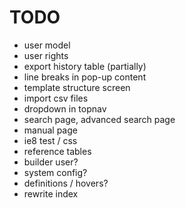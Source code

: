 TODO
=======

* user model
* user rights
* export history table (partially)
* line breaks in pop-up content
* template structure screen
* import csv files
* dropdown in topnav
* search page, advanced search page
* manual page
* ie8 test / css
* reference tables
* builder user?
* system config?
* definitions / hovers?
* rewrite index